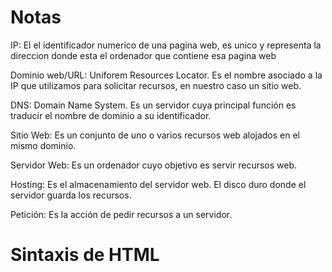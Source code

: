 # Notas

IP: El el identificador numerico de una pagina web, es unico y representa la direccion donde esta el ordenador que contiene esa pagina web

Dominio web/URL: Uniforem Resources Locator. Es el nombre asociado a la IP que utilizamos para solicitar recursos, en nuestro caso un sitio web.

DNS: Domain Name System. Es un servidor cuya principal función es traducir el nombre de dominio a su identificador.

Sitio Web: Es un conjunto de uno o varios recursos web alojados en el mismo dominio.

Servidor Web: Es un ordenador cuyo objetivo es servir recursos web.

Hosting: Es el almacenamiento del servidor web. El disco duro donde el servidor guarda los recursos.

Petición: Es la acción de pedir recursos a un servidor.

# Sintaxis de HTML

